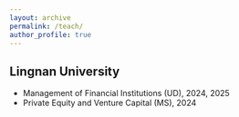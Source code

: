 ```yaml
---
layout: archive
permalink: /teach/
author_profile: true
---
```


Lingnan University
---
- Management of Financial Institutions (UD), 2024, 2025
- Private Equity and Venture Capital (MS), 2024
